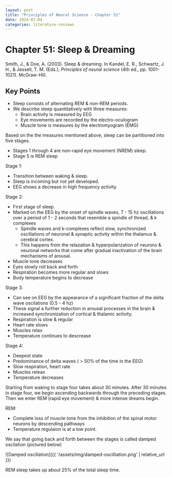 ```yaml
---
layout: post
title: "Principles of Neural Science - Chapter 51"
date: 2024-07-04
categories: literature-reviews
---
```


# Chapter 51: Sleep & Dreaming

Smith, J., & Doe, A. (2003). Sleep & dreaming. In Kandel, E. R., Schwartz, J. H., & Jessell, T. M. (Eds.), *Principles of neural science* (4th ed., pp. 1001-1021). McGraw-Hill.

## Key Points

- Sleep consists of alternating REM & non-REM periods. 
- We descirbe sleep quantitatively with three measures: 
    - Brain activity is measured by EEG
    - Eye movements are recorded by the electro-oculogram
    - Muscle tone is measures by the electromyogram (EMG)

Based on the the measures mentioned above, sleep can be partitioned into five stages. 
- Stages 1 through 4 are non-rapid eye movement (NREM) sleep. 
- Stage 5 is REM sleep

Stage 1: 
- Transition between waking & sleep.
- Sleep is incoming but not yet developed.
- EEG shows a decrease in high frequency activity

Stage 2: 
- First stage of sleep.
- Marked on the EEG by the onset of spindle waves, 7 - 15 hz oscillations over a period of 1 - 2 seconds that resemble a spindle of thread, & k complexes
    - Spindle waves and k-complexes reflect slow, synchronized oscillations of neuronal & synaptic activity within the thalamus & cerebral cortex.
    - This happens from the relazation & hyperpolarization of neurons & neuronal networks that come after gradual inactivation of the brain mechanisms of arousal.
- Muscle tone decreases
- Eyes slowly roll back and forth
- Respiration becomes more regular and slows
- Body temperature begins to decrease 

Stage 3: 
- Can see on EEG by the appearance of a significant fraction of the delta wave oscilations (0.5 - 4 hz)
- These signal a further reduction in arousal processes in the brain & increased synchronization of cortical & thalamic activity. 
- Respiration is slow & regular
- Heart rate slows
- Muscles relax
- Temperature continues to descrease

Stage 4: 
- Deepest state
- Predominance of delta waves ( > 50% of the time in the EEG)
- Slow respiration, heart rate
- Muscles releax
- Temperature decreases

Starting from waking to stage four takes about 30 minutes. 
After 30 minutes in stage four, we begin ascending backwards through the preceding stages. 
Then we enter REM (rapid eye movement) & more intense dreams begin.

REM: 
- Complete loss of muscle tone from the inhibition of the spinal motor neurons by descending pathways 
- Temperature regulaion is at a low point. 

We say that going back and forth between the stages is called damped oscilation (pictured below) 

![Damped oscillation]({{ '/assets/img/damped-oscilliation.png' | relative_url }})

REM sleep takes up about 25% of the total sleep time. 